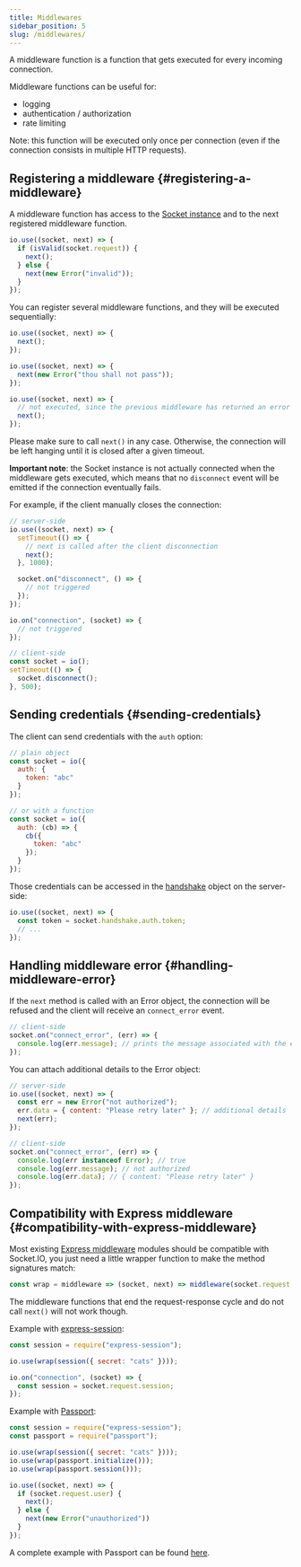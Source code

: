 ```yaml
---
title: Middlewares
sidebar_position: 5
slug: /middlewares/
---
```


A middleware function is a function that gets executed for every incoming connection.

Middleware functions can be useful for:

- logging
- authentication / authorization
- rate limiting

Note: this function will be executed only once per connection (even if the connection consists in multiple HTTP requests).

## Registering a middleware {#registering-a-middleware}

A middleware function has access to the [Socket instance](server-socket-instance.md) and to the next registered middleware function.

```js
io.use((socket, next) => {
  if (isValid(socket.request)) {
    next();
  } else {
    next(new Error("invalid"));
  }
});
```

You can register several middleware functions, and they will be executed sequentially:

```js
io.use((socket, next) => {
  next();
});

io.use((socket, next) => {
  next(new Error("thou shall not pass"));
});

io.use((socket, next) => {
  // not executed, since the previous middleware has returned an error
  next();
});
```

Please make sure to call `next()` in any case. Otherwise, the connection will be left hanging until it is closed after a given timeout.

**Important note**: the Socket instance is not actually connected when the middleware gets executed, which means that no `disconnect` event will be emitted if the connection eventually fails.

For example, if the client manually closes the connection:

```js
// server-side
io.use((socket, next) => {
  setTimeout(() => {
    // next is called after the client disconnection
    next();
  }, 1000);

  socket.on("disconnect", () => {
    // not triggered
  });
});

io.on("connection", (socket) => {
  // not triggered
});

// client-side
const socket = io();
setTimeout(() => {
  socket.disconnect();
}, 500);
```

## Sending credentials {#sending-credentials}

The client can send credentials with the `auth` option:

```js
// plain object
const socket = io({
  auth: {
    token: "abc"
  }
});

// or with a function
const socket = io({
  auth: (cb) => {
    cb({
      token: "abc"
    });
  }
});
```

Those credentials can be accessed in the [handshake](server-socket-instance.md#sockethandshake) object on the server-side:

```js
io.use((socket, next) => {
  const token = socket.handshake.auth.token;
  // ...
});
```

## Handling middleware error {#handling-middleware-error}

If the `next` method is called with an Error object, the connection will be refused and the client will receive an `connect_error` event.

```js
// client-side
socket.on("connect_error", (err) => {
  console.log(err.message); // prints the message associated with the error
});
```

You can attach additional details to the Error object:

```js
// server-side
io.use((socket, next) => {
  const err = new Error("not authorized");
  err.data = { content: "Please retry later" }; // additional details
  next(err);
});

// client-side
socket.on("connect_error", (err) => {
  console.log(err instanceof Error); // true
  console.log(err.message); // not authorized
  console.log(err.data); // { content: "Please retry later" }
});
```

## Compatibility with Express middleware {#compatibility-with-express-middleware}

Most existing [Express middleware](http://expressjs.com/en/resources/middleware.html) modules should be compatible with Socket.IO, you just need a little wrapper function to make the method signatures match:

```js
const wrap = middleware => (socket, next) => middleware(socket.request, {}, next);
```

The middleware functions that end the request-response cycle and do not call `next()` will not work though.

Example with [express-session](https://www.npmjs.com/package/express-session):

```js
const session = require("express-session");

io.use(wrap(session({ secret: "cats" })));

io.on("connection", (socket) => {
  const session = socket.request.session;
});
```

Example with [Passport](http://www.passportjs.org/):

```js
const session = require("express-session");
const passport = require("passport");

io.use(wrap(session({ secret: "cats" })));
io.use(wrap(passport.initialize()));
io.use(wrap(passport.session()));

io.use((socket, next) => {
  if (socket.request.user) {
    next();
  } else {
    next(new Error("unauthorized"))
  }
});
```

A complete example with Passport can be found [here](https://github.com/socketio/socket.io/tree/master/examples/passport-example).
